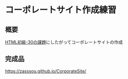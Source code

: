 # コーポレートサイト作成練習
## 概要
[HTML初級-30の課題](https://if-tech.gitbook.io/web/kportosaito/kportosaitonitsuite)にしたがってコーポレートサイトの作成

## 完成品
https://zasssou.github.io/CorporateSite/
